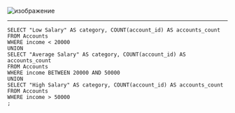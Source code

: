 ![изображение](https://github.com/papchukev/SQL_solutions/assets/149643273/91ff117e-14d6-4aef-a0a1-f56c8a71d7fd)

--------------------
    SELECT "Low Salary" AS category, COUNT(account_id) AS accounts_count
    FROM Accounts
    WHERE income < 20000
    UNION 
    SELECT "Average Salary" AS category, COUNT(account_id) AS accounts_count
    FROM Accounts
    WHERE income BETWEEN 20000 AND 50000
    UNION
    SELECT "High Salary" AS category, COUNT(account_id) AS accounts_count
    FROM Accounts
    WHERE income > 50000
    ;
